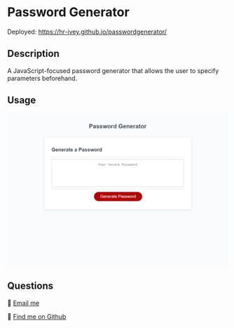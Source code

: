 # Password Generator
Deployed: https://hr-ivey.github.io/passwordgenerator/

## Description
A JavaScript-focused password generator that allows the user to specify parameters beforehand.

## Usage
![Application screenshot](/screenshot.png)

## Questions
🌲 [Email me](mailto:haleyrivey@gmail.com)

🌲 [Find me on Github](https://github.com/hr-ivey)  
